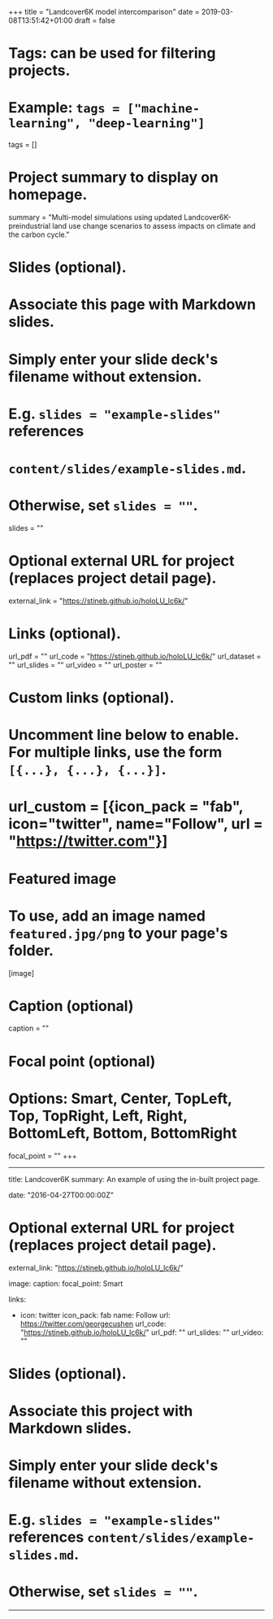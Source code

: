+++
title = "Landcover6K model intercomparison"
date = 2019-03-08T13:51:42+01:00
draft = false

# Tags: can be used for filtering projects.
# Example: `tags = ["machine-learning", "deep-learning"]`
tags = []

# Project summary to display on homepage.
summary = "Multi-model simulations using updated Landcover6K-preindustrial land use change scenarios to assess impacts on climate and the carbon cycle."

# Slides (optional).
#   Associate this page with Markdown slides.
#   Simply enter your slide deck's filename without extension.
#   E.g. `slides = "example-slides"` references 
#   `content/slides/example-slides.md`.
#   Otherwise, set `slides = ""`.
slides = ""

# Optional external URL for project (replaces project detail page).
external_link = "https://stineb.github.io/holoLU_lc6k/"

# Links (optional).
url_pdf = ""
url_code = "https://stineb.github.io/holoLU_lc6k/"
url_dataset = ""
url_slides = ""
url_video = ""
url_poster = ""

# Custom links (optional).
#   Uncomment line below to enable. For multiple links, use the form `[{...}, {...}, {...}]`.
# url_custom = [{icon_pack = "fab", icon="twitter", name="Follow", url = "https://twitter.com"}]

# Featured image
# To use, add an image named `featured.jpg/png` to your page's folder. 
[image]
  # Caption (optional)
  caption = ""

  # Focal point (optional)
  # Options: Smart, Center, TopLeft, Top, TopRight, Left, Right, BottomLeft, Bottom, BottomRight
  focal_point = ""
+++


---
title: Landcover6K
summary: An example of using the in-built project page.
<!-- tags: -->
<!-- - Deep Learning -->
date: "2016-04-27T00:00:00Z"

# Optional external URL for project (replaces project detail page).
external_link: "https://stineb.github.io/holoLU_lc6k/"

image:
  caption: 
  focal_point: Smart

links:
- icon: twitter
  icon_pack: fab
  name: Follow
  url: https://twitter.com/georgecushen
url_code: "https://stineb.github.io/holoLU_lc6k/"
url_pdf: ""
url_slides: ""
url_video: ""

# Slides (optional).
#   Associate this project with Markdown slides.
#   Simply enter your slide deck's filename without extension.
#   E.g. `slides = "example-slides"` references `content/slides/example-slides.md`.
#   Otherwise, set `slides = ""`.
<!-- slides: example -->
---